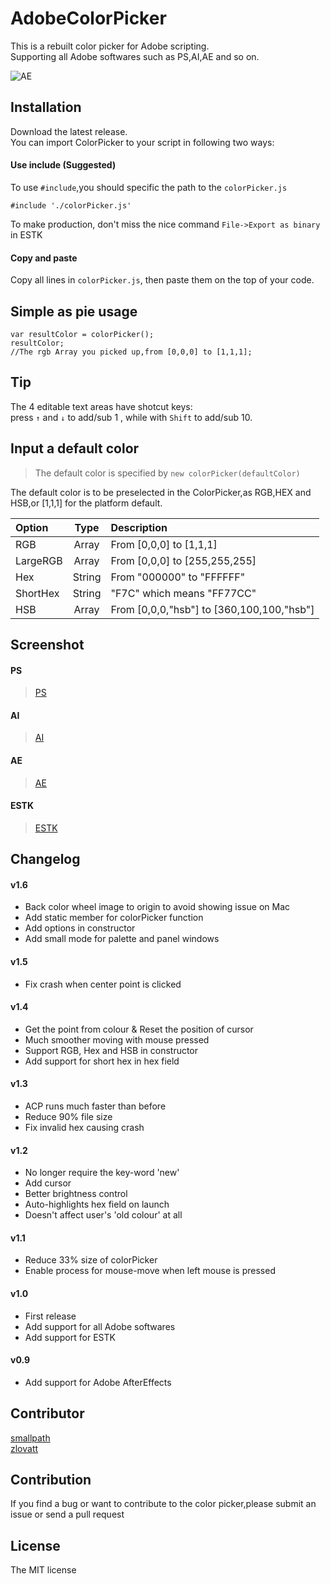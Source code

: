 # AdobeColorPicker
This is a rebuilt color picker for Adobe scripting.  
Supporting all Adobe softwares such as PS,AI,AE and so on.  

![AE](https://raw.githubusercontent.com/Smallpath/AdobeColorPicker/master/_screenshot/Animation.gif)

## Installation
Download the latest release.  
You can import ColorPicker to your script in following two ways:  

#### Use include (Suggested)
To use `#include`,you should specific the path to the `colorPicker.js`  
```
#include './colorPicker.js'
```
To make production, don't miss the nice command `File->Export as binary` in ESTK

#### Copy and paste
Copy all lines in `colorPicker.js`, then paste them on the top of your code.  

## Simple as pie usage
```
var resultColor = colorPicker();
resultColor;
//The rgb Array you picked up,from [0,0,0] to [1,1,1];
```

## Tip
The 4 editable text areas have shotcut keys:  
press `↑` and `↓` to add/sub 1 , while with `Shift` to add/sub 10.

## Input a default color
>The default color is specified by `new colorPicker(defaultColor)`  

The default color is to be preselected in the ColorPicker,as RGB,HEX and HSB,or [1,1,1] for the platform default.

|Option   | Type | Description|
|:--------|:----:|:-----------|
|RGB      |Array |From [0,0,0] to [1,1,1] |
|LargeRGB |Array |From [0,0,0] to [255,255,255] |
|Hex      |String|From "000000" to "FFFFFF" |
|ShortHex |String|"F7C" which means "FF77CC" |
|HSB      |Array |From [0,0,0,"hsb"] to [360,100,100,"hsb"]|

## Screenshot
#### PS
>[PS](https://raw.githubusercontent.com/Smallpath/AdobeColorPicker/master/_screenshot/PS.png)  

#### AI
>[AI](https://raw.githubusercontent.com/Smallpath/AdobeColorPicker/master/_screenshot/AI.png)

#### AE
>[AE](https://raw.githubusercontent.com/Smallpath/AdobeColorPicker/master/_screenshot/AE.png)

#### ESTK
>[ESTK](https://raw.githubusercontent.com/Smallpath/AdobeColorPicker/master/_screenshot/ESTK.png)

## Changelog
#### v1.6
- Back color wheel image to origin to avoid showing issue on Mac
- Add static member for colorPicker function
- Add options in constructor
- Add small mode for palette and panel windows 

#### v1.5
- Fix crash when center point is clicked

#### v1.4
- Get the point from colour & Reset the position of cursor
- Much smoother moving with mouse pressed
- Support RGB, Hex and HSB in constructor
- Add support for short hex in hex field

#### v1.3
- ACP runs much faster than before
- Reduce 90% file size
- Fix invalid hex causing crash

#### v1.2
- No longer require the key-word 'new'
- Add cursor
- Better brightness control
- Auto-highlights hex field on launch
- Doesn't affect user's 'old colour' at all

#### v1.1
- Reduce 33% size of colorPicker
- Enable process for mouse-move when left mouse is pressed

#### v1.0
- First release
- Add support for all Adobe softwares 
- Add support for ESTK

#### v0.9
- Add support for Adobe AfterEffects

## Contributor
[smallpath](https://github.com/Smallpath)  
[zlovatt](https://github.com/zlovatt)

## Contribution
If you find a bug or want to contribute to the color picker,please submit an issue or send a pull request

## License
The MIT license





